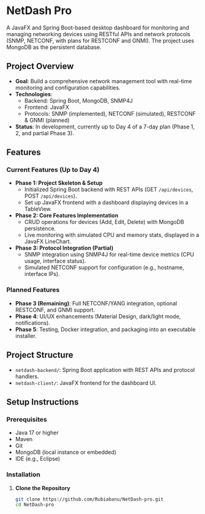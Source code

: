 # NetDash Pro

A JavaFX and Spring Boot-based desktop dashboard for monitoring and managing networking devices using RESTful APIs and network protocols (SNMP, NETCONF, with plans for RESTCONF and GNMI). The project uses MongoDB as the persistent database.

## Project Overview

- **Goal**: Build a comprehensive network management tool with real-time monitoring and configuration capabilities.
- **Technologies**:
  - Backend: Spring Boot, MongoDB, SNMP4J
  - Frontend: JavaFX
  - Protocols: SNMP (implemented), NETCONF (simulated), RESTCONF & GNMI (planned)
- **Status**: In development, currently up to Day 4 of a 7-day plan (Phase 1, 2, and partial Phase 3).

## Features

### Current Features (Up to Day 4)
- **Phase 1: Project Skeleton & Setup**
  - Initialized Spring Boot backend with REST APIs (GET `/api/devices`, POST `/api/devices`).
  - Set up JavaFX frontend with a dashboard displaying devices in a TableView.
- **Phase 2: Core Features Implementation**
  - CRUD operations for devices (Add, Edit, Delete) with MongoDB persistence.
  - Live monitoring with simulated CPU and memory stats, displayed in a JavaFX LineChart.
- **Phase 3: Protocol Integration (Partial)**
  - SNMP integration using SNMP4J for real-time device metrics (CPU usage, interface status).
  - Simulated NETCONF support for configuration (e.g., hostname, interface IPs).

### Planned Features
- **Phase 3 (Remaining)**: Full NETCONF/YANG integration, optional RESTCONF, and GNMI support.
- **Phase 4**: UI/UX enhancements (Material Design, dark/light mode, notifications).
- **Phase 5**: Testing, Docker integration, and packaging into an executable installer.

## Project Structure

- `netdash-backend/`: Spring Boot application with REST APIs and protocol handlers.
- `netdash-client/`: JavaFX frontend for the dashboard UI.

## Setup Instructions

### Prerequisites
- Java 17 or higher
- Maven
- Git
- MongoDB (local instance or embedded)
- IDE (e.g., Eclipse)

### Installation

1. **Clone the Repository**
   ```bash
   git clone https://github.com/Rubiabanu/NetDash-pro.git
   cd NetDash-pro
